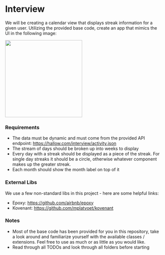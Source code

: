 # Interview

We will be creating a calendar view that displays streak information for a given user.
Utilizing the provided base code, create an app that mimics the UI in the following image:

<img src="https://hallow.app/interview/streak_template.png" width="250">

### Requirements
* The data must be dynamic and must come from the provided API endpoint:
  https://hallow.com/interview/activity.json
* The stream of days should be broken up into weeks to display
* Every day with a streak should be displayed as a piece of the streak. For single day streaks it should be a circle, otherwise whatever component makes up the greater streak.
* Each month should show the month label on top of it

### External Libs
We use a few non-standard libs in this project - here are some helpful links:
* Epoxy: https://github.com/airbnb/epoxy
* Kovenant: https://github.com/mplatvoet/kovenant

### Notes
* Most of the base code has been provided for you in this repository, take a look around and familiarize yourself with the available classes / extensions. Feel free to use as much or as little as you would like.
* Read through all TODOs and look through all folders before starting

